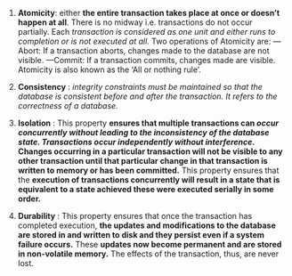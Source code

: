 1. **Atomicity**: either **the entire transaction takes place at once or doesn’t happen at all**. There is no midway i.e. transactions do not occur partially. Each *transaction is considered as one unit and either runs to completion or is not executed at all.* Two operations of Atomicity are:
	—Abort: If a transaction aborts, changes made to the database are not visible. 
	—Commit: If a transaction commits, changes made are visible. 
	Atomicity is also known as the ‘All or nothing rule’. 

2. **Consistency** : **integrity constraints must be maintained so that the *database is consistent before and after the transaction.** It refers to the correctness of a database.*

3. **Isolation** : This property **ensures that multiple transactions can *occur concurrently without leading to the inconsistency of the database state. Transactions occur independently without interference*. Changes occurring in a particular transaction will not be visible to any other transaction until that particular change in that transaction is written to memory or has been committed.** This property ensures that the **execution of transactions concurrently will result in a state that is equivalent to a state achieved these were executed serially in some order.**

4. **Durability** : This property ensures that once the transaction has completed execution, **the updates and modifications to the database are stored in and written to disk and they persist even if a system failure occurs.** These **updates now become permanent and are stored in non-volatile memory.** The effects of the transaction, thus, are never lost. 